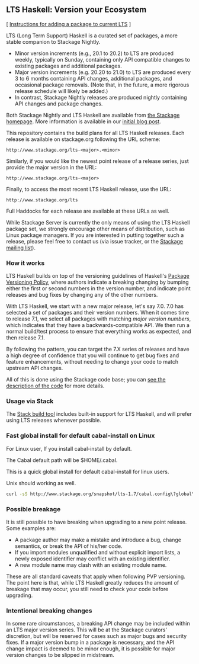 ## LTS Haskell: Version your Ecosystem

[ [Instructions for adding a package to current LTS](https://github.com/commercialhaskell/stackage/blob/master/MAINTAINERS.md#adding-a-package-to-an-lts-snapshot) ]

LTS (Long Term Support) Haskell is a curated set of packages, a more stable companion to Stackage Nightly.

* Minor version increments (e.g., 20.1 to 20.2) to LTS are produced weekly, typically on Sunday, containing only API compatible changes to existing packages and additional packages.
* Major version increments (e.g. 20.20 to 21.0) to LTS are produced every 3 to 6 months containing API changes, additional packages, and occasional package removals. (Note that, in the future, a more rigorous release schedule will likely be added.)
* In contrast, Stackage Nightly releases are produced nightly containing API changes and package changes.

Both Stackage Nightly and LTS Haskell are available from [the Stackage
homepage](https://www.stackage.org). More information is available in our
[initial blog
post](https://www.fpcomplete.com/blog/2014/12/backporting-bug-fixes).

This repository contains the build plans for all LTS Haskell releases. Each
release is available on stackage.org following the URL scheme:

    http://www.stackage.org/lts-<major>.<minor>

Similarly, if you would like the newest point release of a release series, just
provide the major version in the URL:

    http://www.stackage.org/lts-<major>

Finally, to access the most recent LTS Haskell release, use the URL:

    http://www.stackage.org/lts

Full Haddocks for each release are available at these URLs as well.

While Stackage Server is currently the only means of using the LTS Haskell
package set, we strongly encourage other means of distribution, such as Linux
package managers. If you are interested in putting together such a release,
please feel free to contact us (via issue tracker, or the [Stackage mailing
list](https://groups.google.com/d/forum/stackage)).

### How it works

LTS Haskell builds on top of the versioning guidelines of Haskell's [Package
Versioning
Policy](https://www.haskell.org/haskellwiki/Package_versioning_policy), where
authors indicate a breaking changing by bumping either the first or second numbers
in the version number, and indicate point releases and bug fixes by changing
any of the other numbers.

With LTS Haskell, we start with a new major release, let's say 7.0. 7.0 has
selected a set of packages and their version numbers. When it comes time to
release 7.1, we select all packages with matching *major version numbers*,
which indicates that they have a backwards-compatible API. We then run a normal
build/test process to ensure that everything works as expected, and then
release 7.1.

By following the pattern, you can target the 7.X series of releases and have a
high degree of confidence that you will continue to get bug fixes and feature
enhancements, without needing to change your code to match upstream API
changes.

All of this is done using the Stackage code base; you can [see the description
of the code](https://github.com/fpco/stackage/#lts) for more details.

### Usage via Stack

The [Stack build tool](http://haskellstack.com) includes built-in support for
LTS Haskell, and will prefer using LTS releases whenever possible.

### Fast global install for default cabal-install on Linux

For Linux user, If you install cabal-install by default.

The Cabal default path will be $HOME/.cabal.

This is a quick global install for default cabal-install for linux users.

Unix should working as well.

```bash
curl -sS http://www.stackage.org/snapshot/lts-1.7/cabal.config\?global\=true >> $HOME/.cabal/config
```

### Possible breakage

It is still possible to have breaking when upgrading to a new point release.
Some examples are:

* A package author may make a mistake and introduce a bug, change semantics, or
  break the API of his/her code.
* If you import modules unqualified and without explicit import lists, a newly
  exposed identifier may conflict with an existing identifier.
* A new module name may clash with an existing module name.

These are all standard caveats that apply when following PVP versioning. The
point here is that, while LTS Haskell greatly reduces the amount of breakage
that may occur, you still need to check your code before upgrading.

### Intentional breaking changes

In some rare circumstances, a breaking API change may be included within an LTS
major version series. This will be at the Stackage curators' discretion, but
will be reserved for cases such as major bugs and security fixes. If a major
version bump in a package is necessary, and the API change impact is deemed to
be minor enough, it is possible for major version changes to be slipped in
midstream.
